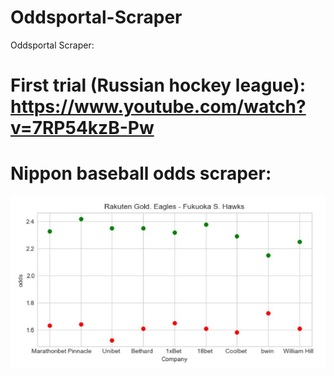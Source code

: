 # Oddsportal-Scraper
Oddsportal Scraper: 
# First trial (Russian hockey league): https://www.youtube.com/watch?v=7RP54kzB-Pw 
# Nippon baseball odds scraper:
![alt text](https://github.com/ericntunctu/Oddsportal-Scraper/blob/master/1.JPG)
